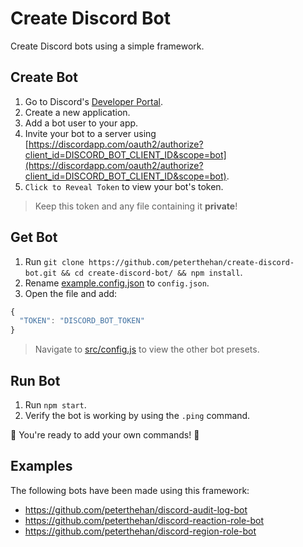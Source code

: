 # Create Discord Bot

Create Discord bots using a simple framework.

## Create Bot

1. Go to Discord's [Developer Portal](https://discordapp.com/developers/applications/).
2. Create a new application.
3. Add a bot user to your app.
4. Invite your bot to a server using [https://discordapp.com/oauth2/authorize?client_id=DISCORD_BOT_CLIENT_ID&scope=bot](https://discordapp.com/oauth2/authorize?client_id=DISCORD_BOT_CLIENT_ID&scope=bot).
5. `Click to Reveal Token` to view your bot's token.

> Keep this token and any file containing it **private**!

## Get Bot

1. Run `git clone https://github.com/peterthehan/create-discord-bot.git && cd create-discord-bot/ && npm install`.
2. Rename [example.config.json](https://github.com/peterthehan/create-discord-bot/blob/master/example.config.json) to `config.json`.
3. Open the file and add:

```js
{
  "TOKEN": "DISCORD_BOT_TOKEN"
}
```

> Navigate to [src/config.js](https://github.com/peterthehan/create-discord-bot/blob/master/src/config.js) to view the other bot presets.

## Run Bot

1. Run `npm start`.
2. Verify the bot is working by using the `.ping` command.

🎉 You're ready to add your own commands! 🎉

## Examples

The following bots have been made using this framework:
- https://github.com/peterthehan/discord-audit-log-bot
- https://github.com/peterthehan/discord-reaction-role-bot
- https://github.com/peterthehan/discord-region-role-bot

